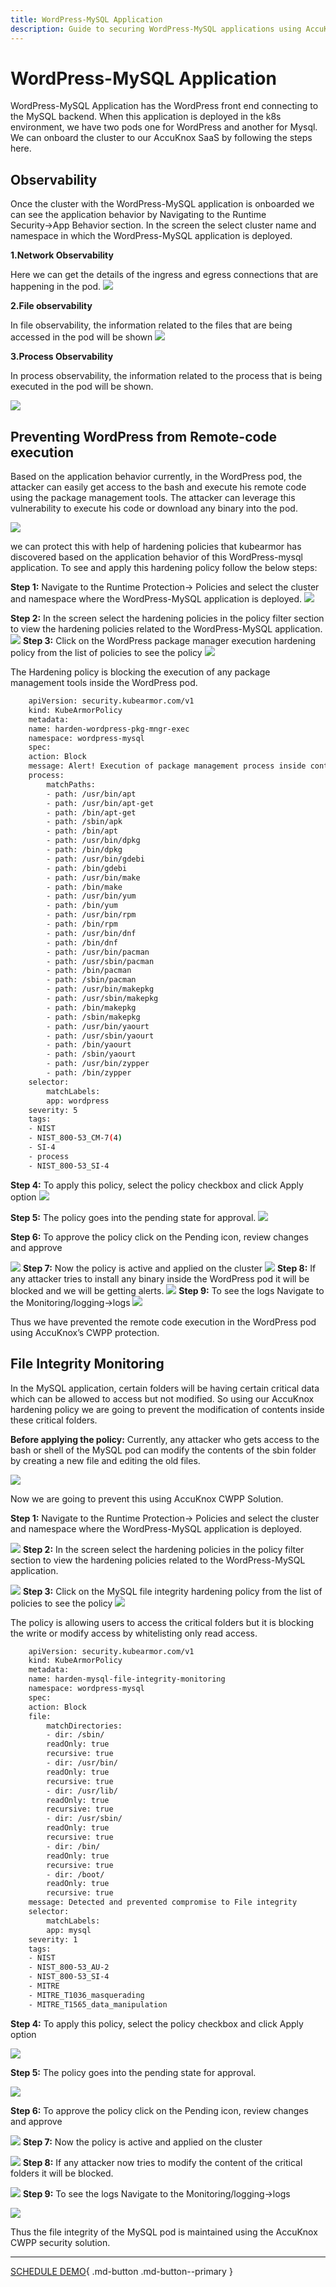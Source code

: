 ```yaml
---
title: WordPress-MySQL Application
description: Guide to securing WordPress-MySQL applications using AccuKnox CWPP security features to detect and block threats.
---
```


# WordPress-MySQL Application

WordPress-MySQL Application has the WordPress front end connecting to the MySQL backend. When this application is deployed in the k8s environment, we have two pods one for WordPress and another for Mysql. We can onboard the cluster to our AccuKnox SaaS by following the steps here.

## Observability

Once the cluster with the WordPress-MySQL application is onboarded we can see the application behavior by Navigating to the Runtime Security→App Behavior section. In the screen the select cluster name and namespace in which the WordPress-MySQL application is deployed.

**1.Network Observability**

Here we can get the details of the ingress and egress connections that are happening in the pod.
![](images/word-my-1.png)

**2.File observability**

In file observability, the information related to the files that are being accessed in the pod will be shown
![](images/word-my-2.png)

**3.Process Observability**

In process observability, the information related to the process that is being executed in the pod will be shown.

![](images/word-my-3.png)


## Preventing WordPress from Remote-code execution

Based on the application behavior currently, in the WordPress pod, the attacker can easily get access to the bash and execute his remote code using the package management tools. The attacker can leverage this vulnerability to execute his code or download any binary into the pod.

![](images/word-my-5.png)

we can protect this with help of hardening policies that kubearmor has discovered based on the application behavior of this WordPress-mysql application. To see and apply this hardening policy follow the below steps:

**Step 1:**  Navigate to the Runtime Protection→ Policies and select the cluster and namespace where the WordPress-MySQL application is deployed.
![](images/word-my-5.png)

**Step 2:** In the screen select the hardening policies in the policy filter section to view the hardening policies related to the WordPress-MySQL application.
![](images/word-my-6.png)
**Step 3:** Click on the WordPress package manager execution hardening policy from the list of policies to see the policy
![](images/word-my-7.png)

The Hardening policy is blocking the execution of any package management tools inside the WordPress pod.
```bash
    apiVersion: security.kubearmor.com/v1
    kind: KubeArmorPolicy
    metadata:
    name: harden-wordpress-pkg-mngr-exec
    namespace: wordpress-mysql
    spec:
    action: Block
    message: Alert! Execution of package management process inside container is denied
    process:
        matchPaths:
        - path: /usr/bin/apt
        - path: /usr/bin/apt-get
        - path: /bin/apt-get
        - path: /sbin/apk
        - path: /bin/apt
        - path: /usr/bin/dpkg
        - path: /bin/dpkg
        - path: /usr/bin/gdebi
        - path: /bin/gdebi
        - path: /usr/bin/make
        - path: /bin/make
        - path: /usr/bin/yum
        - path: /bin/yum
        - path: /usr/bin/rpm
        - path: /bin/rpm
        - path: /usr/bin/dnf
        - path: /bin/dnf
        - path: /usr/bin/pacman
        - path: /usr/sbin/pacman
        - path: /bin/pacman
        - path: /sbin/pacman
        - path: /usr/bin/makepkg
        - path: /usr/sbin/makepkg
        - path: /bin/makepkg
        - path: /sbin/makepkg
        - path: /usr/bin/yaourt
        - path: /usr/sbin/yaourt
        - path: /bin/yaourt
        - path: /sbin/yaourt
        - path: /usr/bin/zypper
        - path: /bin/zypper
    selector:
        matchLabels:
        app: wordpress
    severity: 5
    tags:
    - NIST
    - NIST_800-53_CM-7(4)
    - SI-4
    - process
    - NIST_800-53_SI-4
```

**Step 4:** To apply this policy, select the policy checkbox and click Apply option
![](images/word-my-8.png)

**Step 5:** The policy goes into the pending state for approval.
![](images/word-my-9.png)

**Step 6:** To approve the policy click on the Pending icon, review changes and approve

![](images/word-my-10.png)
**Step 7:** Now the policy is active and applied on the cluster
![](images/word-my-11.png)
**Step 8:** If any attacker tries to install any binary inside the WordPress pod it will be blocked and we will be getting alerts.
![](images/word-my-12.png)
**Step 9:** To see the logs Navigate to the Monitoring/logging→logs
![](images/word-my-13.png)

Thus we have prevented the remote code execution in the WordPress pod using AccuKnox’s CWPP protection.

## File Integrity Monitoring

In the MySQL application, certain folders will be having certain critical data which can be allowed to access but not modified. So using our AccuKnox hardening policy we are going to prevent the modification of contents inside these critical folders.

**Before applying the policy:**
Currently, any attacker who gets access to the bash or shell of the MySQL pod can modify the contents of the sbin folder by creating a new file and editing the old files.

![](images/word-my-14.png)

Now we are going to prevent this using AccuKnox CWPP Solution.

**Step 1:**  Navigate to the Runtime Protection→ Policies and select the cluster and namespace where the WordPress-MySQL application is deployed.

![](images/word-my-15.png)
**Step 2:** In the screen select the hardening policies in the policy filter section to view the hardening policies related to the WordPress-MySQL application.

![](images/word-my-16.png)
**Step 3:** Click on the MySQL file integrity hardening policy from the list of policies to see the policy
![](images/word-my-17.png)

The policy is allowing users to access the critical folders but it is blocking the write or modify access by whitelisting only read access.
```bash
    apiVersion: security.kubearmor.com/v1
    kind: KubeArmorPolicy
    metadata:
    name: harden-mysql-file-integrity-monitoring
    namespace: wordpress-mysql
    spec:
    action: Block
    file:
        matchDirectories:
        - dir: /sbin/
        readOnly: true
        recursive: true
        - dir: /usr/bin/
        readOnly: true
        recursive: true
        - dir: /usr/lib/
        readOnly: true
        recursive: true
        - dir: /usr/sbin/
        readOnly: true
        recursive: true
        - dir: /bin/
        readOnly: true
        recursive: true
        - dir: /boot/
        readOnly: true
        recursive: true
    message: Detected and prevented compromise to File integrity
    selector:
        matchLabels:
        app: mysql
    severity: 1
    tags:
    - NIST
    - NIST_800-53_AU-2
    - NIST_800-53_SI-4
    - MITRE
    - MITRE_T1036_masquerading
    - MITRE_T1565_data_manipulation
```

**Step 4:** To apply this policy, select the policy checkbox and click Apply option

![](images/word-my-18.png)

**Step 5:** The policy goes into the pending state for approval.

![](images/word-my-19.png)

**Step 6:** To approve the policy click on the Pending icon, review changes and approve

![](images/word-my-20.png)
**Step 7:** Now the policy is active and applied on the cluster

![](images/word-my-21.png)
**Step 8:** If any attacker now tries to modify the content of the critical folders it will be blocked.

![](images/word-my-22.png)
**Step 9:** To see the logs Navigate to the Monitoring/logging→logs

![](images/word-my-23.png)

Thus the file integrity of the MySQL pod is maintained using the AccuKnox CWPP security solution.

- - -
[SCHEDULE DEMO](https://www.accuknox.com/contact-us){ .md-button .md-button--primary }